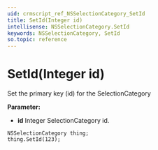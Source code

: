 ```yaml
---
uid: crmscript_ref_NSSelectionCategory_SetId
title: SetId(Integer id)
intellisense: NSSelectionCategory.SetId
keywords: NSSelectionCategory, SetId
so.topic: reference
---
```


# SetId(Integer id)

Set the primary key (id) for the SelectionCategory

**Parameter:** 
* **id** Integer SelectionCategory id.

```crmscript
NSSelectionCategory thing;
thing.SetId(123);
```

